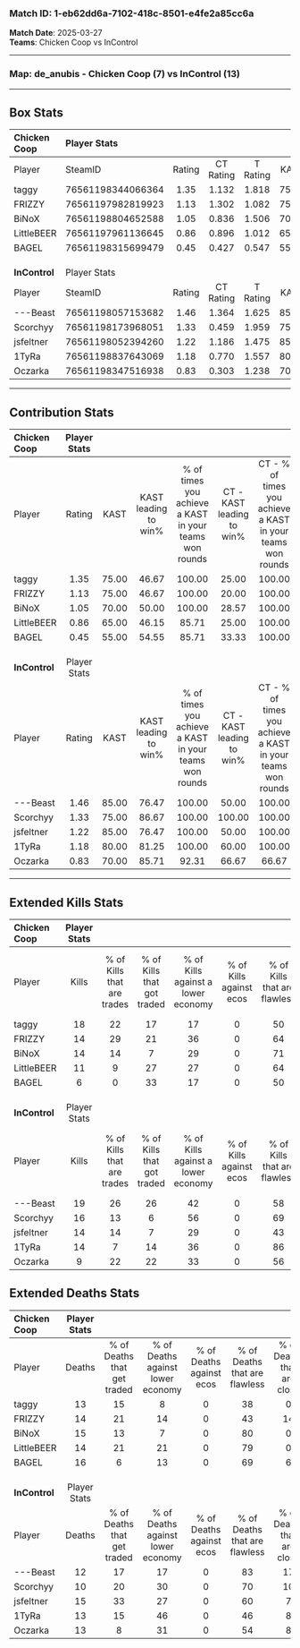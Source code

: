 ### Match ID: 1-eb62dd6a-7102-418c-8501-e4fe2a85cc6a  
**Match Date**: 2025-03-27  
**Teams**: Chicken Coop vs InControl  

---  

### **Map**: de_anubis - Chicken Coop (7) vs InControl (13)  
---  

## Box Stats  

| **Chicken Coop** | Player Stats      |        |           |          |       |      |       |         |        |      |     |
| :- | :- | :-: | :-: | :-: | :-: | :-: | :-: | :-: | :-: | :-: | :-: |
| Player           | SteamID           | Rating | CT Rating | T Rating | KAST  | ADR  | Kills | Assists | Deaths | K/D  | HS% |
| taggy            | 76561198344066364 |  1.35  |   1.132   |  1.818   | 75.00 | 93.0 |  18   |    3    |   13   | 1.38 | 55  |
| FRIZZY           | 76561197982819923 |  1.13  |   1.302   |  1.082   | 75.00 | 83.8 |  14   |    5    |   14   | 1.00 | 28  |
| BiNoX            | 76561198804652588 |  1.05  |   0.836   |  1.506   | 70.00 | 75.8 |  14   |    6    |   15   | 0.93 | 35  |
| LittleBEER       | 76561197961136645 |  0.86  |   0.896   |  1.012   | 65.00 | 64.5 |  11   |    3    |   14   | 0.79 | 72  |
| BAGEL            | 76561198315699479 |  0.45  |   0.427   |  0.547   | 55.00 | 42.8 |   6   |    3    |   16   | 0.38 | 50  |
|                  |                   |        |           |          |       |      |       |         |        |      |     |
|                  |                   |        |           |          |       |      |       |         |        |      |     |
|                  |                   |        |           |          |       |      |       |         |        |      |     |
| **InControl**    | Player Stats      |        |           |          |       |      |       |         |        |      |     |
| Player           | SteamID           | Rating | CT Rating | T Rating | KAST  | ADR  | Kills | Assists | Deaths | K/D  | HS% |
| ---Beast         | 76561198057153682 |  1.46  |   1.364   |  1.625   | 85.00 | 82.7 |  19   |    3    |   12   | 1.58 | 47  |
| Scorchyy         | 76561198173968051 |  1.33  |   0.459   |  1.959   | 75.00 | 84.2 |  16   |    5    |   10   | 1.60 | 31  |
| jsfeltner        | 76561198052394260 |  1.22  |   1.186   |  1.475   | 85.00 | 90.2 |  14   |    9    |   15   | 0.93 | 50  |
| 1TyRa            | 76561198837643069 |  1.18  |   0.770   |  1.557   | 80.00 | 78.9 |  14   |    5    |   13   | 1.08 | 64  |
| Oczarka          | 76561198347516938 |  0.83  |   0.303   |  1.238   | 70.00 | 58.0 |   9   |    5    |   13   | 0.69 | 44  |
---  

## Contribution Stats  

| **Chicken Coop** | Player Stats |       |                      |                                                        |                           |                                                             |                          |                                                            |
| :- | :-: | :-: | :-: | :-: | :-: | :-: | :-: | :-: |
| Player           |    Rating    | KAST  | KAST leading to win% | % of times you achieve a KAST in your teams won rounds | CT - KAST leading to win% | CT - % of times you achieve a KAST in your teams won rounds | T - KAST leading to win% | T - % of times you achieve a KAST in your teams won rounds |
| taggy            |     1.35     | 75.00 |        46.67         |                         100.00                         |           25.00           |                           100.00                            |          71.43           |                           100.00                           |
| FRIZZY           |     1.13     | 75.00 |        46.67         |                         100.00                         |           20.00           |                           100.00                            |          100.00          |                           100.00                           |
| BiNoX            |     1.05     | 70.00 |        50.00         |                         100.00                         |           28.57           |                           100.00                            |          71.43           |                           100.00                           |
| LittleBEER       |     0.86     | 65.00 |        46.15         |                         85.71                          |           25.00           |                           100.00                            |          80.00           |                           80.00                            |
| BAGEL            |     0.45     | 55.00 |        54.55         |                         85.71                          |           33.33           |                           100.00                            |          80.00           |                           80.00                            |
|                  |              |       |                      |                                                        |                           |                                                             |                          |                                                            |
|                  |              |       |                      |                                                        |                           |                                                             |                          |                                                            |
|                  |              |       |                      |                                                        |                           |                                                             |                          |                                                            |
| **InControl**    | Player Stats |       |                      |                                                        |                           |                                                             |                          |                                                            |
| Player           |    Rating    | KAST  | KAST leading to win% | % of times you achieve a KAST in your teams won rounds | CT - KAST leading to win% | CT - % of times you achieve a KAST in your teams won rounds | T - KAST leading to win% | T - % of times you achieve a KAST in your teams won rounds |
| ---Beast         |     1.46     | 85.00 |        76.47         |                         100.00                         |           50.00           |                           100.00                            |          90.91           |                           100.00                           |
| Scorchyy         |     1.33     | 75.00 |        86.67         |                         100.00                         |          100.00           |                           100.00                            |          83.33           |                           100.00                           |
| jsfeltner        |     1.22     | 85.00 |        76.47         |                         100.00                         |           50.00           |                           100.00                            |          90.91           |                           100.00                           |
| 1TyRa            |     1.18     | 80.00 |        81.25         |                         100.00                         |           60.00           |                           100.00                            |          90.91           |                           100.00                           |
| Oczarka          |     0.83     | 70.00 |        85.71         |                         92.31                          |           66.67           |                            66.67                            |          90.91           |                           100.00                           |
---  

## Extended Kills Stats  

| **Chicken Coop** | Player Stats |                            |                            |                                    |                         |                              |                                 |                                       |                    |           |
| :- | :-: | :-: | :-: | :-: | :-: | :-: | :-: | :-: | :-: | :-: |
| Player           |    Kills     | % of Kills that are trades | % of Kills that got traded | % of Kills against a lower economy | % of Kills against ecos | % of Kills that are flawless | % of Kills that are close duels | % of Kills that are assisted by flash | Pistol Round Kills | AWP Kills |
| taggy            |      18      |             22             |             17             |                 17                 |            0            |              50              |                6                |                   6                   |         2          |     0     |
| FRIZZY           |      14      |             29             |             21             |                 36                 |            0            |              64              |               14                |                   7                   |         0          |     0     |
| BiNoX            |      14      |             14             |             7              |                 29                 |            0            |              71              |                7                |                   0                   |         0          |     9     |
| LittleBEER       |      11      |             9              |             27             |                 27                 |            0            |              64              |                0                |                   0                   |         1          |     0     |
| BAGEL            |      6       |             0              |             33             |                 17                 |            0            |              50              |               33                |                   0                   |         0          |     0     |
|                  |              |                            |                            |                                    |                         |                              |                                 |                                       |                    |           |
|                  |              |                            |                            |                                    |                         |                              |                                 |                                       |                    |           |
|                  |              |                            |                            |                                    |                         |                              |                                 |                                       |                    |           |
| **InControl**    | Player Stats |                            |                            |                                    |                         |                              |                                 |                                       |                    |           |
| Player           |    Kills     | % of Kills that are trades | % of Kills that got traded | % of Kills against a lower economy | % of Kills against ecos | % of Kills that are flawless | % of Kills that are close duels | % of Kills that are assisted by flash | Pistol Round Kills | AWP Kills |
| ---Beast         |      19      |             26             |             26             |                 42                 |            0            |              58              |                5                |                   5                   |         3          |     1     |
| Scorchyy         |      16      |             13             |             6              |                 56                 |            0            |              69              |                0                |                   6                   |         1          |     6     |
| jsfeltner        |      14      |             14             |             7              |                 29                 |            0            |              43              |                7                |                   7                   |         2          |     0     |
| 1TyRa            |      14      |             7              |             14             |                 36                 |            0            |              86              |                0                |                   0                   |         3          |     0     |
| Oczarka          |      9       |             22             |             22             |                 33                 |            0            |              56              |               11                |                  11                   |         0          |     0     |
## Extended Deaths Stats  

| **Chicken Coop** | Player Stats |                             |                                   |                          |                               |                            |                           |               |
| :- | :-: | :-: | :-: | :-: | :-: | :-: | :-: | :-: |
| Player           |    Deaths    | % of Deaths that get traded | % of Deaths against lower economy | % of Deaths against ecos | % of Deaths that are flawless | % of Deaths that are close | % of Deaths while blinded | Deaths to AWP |
| taggy            |      13      |             15              |                 8                 |            0             |              38               |             0              |             8             |       2       |
| FRIZZY           |      14      |             21              |                14                 |            0             |              43               |             14             |             7             |       1       |
| BiNoX            |      15      |             13              |                 7                 |            0             |              80               |             0              |             0             |       3       |
| LittleBEER       |      14      |             21              |                21                 |            0             |              79               |             0              |             7             |       1       |
| BAGEL            |      16      |              6              |                13                 |            0             |              69               |             6              |             6             |       0       |
|                  |              |                             |                                   |                          |                               |                            |                           |               |
|                  |              |                             |                                   |                          |                               |                            |                           |               |
|                  |              |                             |                                   |                          |                               |                            |                           |               |
| **InControl**    | Player Stats |                             |                                   |                          |                               |                            |                           |               |
| Player           |    Deaths    | % of Deaths that get traded | % of Deaths against lower economy | % of Deaths against ecos | % of Deaths that are flawless | % of Deaths that are close | % of Deaths while blinded | Deaths to AWP |
| ---Beast         |      12      |             17              |                17                 |            0             |              83               |             17             |             8             |       1       |
| Scorchyy         |      10      |             20              |                30                 |            0             |              70               |             10             |             0             |       3       |
| jsfeltner        |      15      |             33              |                27                 |            0             |              60               |             7              |             0             |       1       |
| 1TyRa            |      13      |             15              |                46                 |            0             |              46               |             8              |             0             |       2       |
| Oczarka          |      13      |              8              |                31                 |            0             |              54               |             8              |             8             |       2       |
